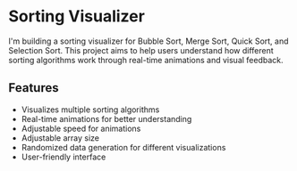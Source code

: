 # Sorting Visualizer
I'm building a sorting visualizer for Bubble Sort, Merge Sort, Quick Sort, and Selection Sort. 
This project aims to help users understand how different sorting algorithms work through real-time animations and visual feedback.

## Features
- Visualizes multiple sorting algorithms
- Real-time animations for better understanding
- Adjustable speed for animations
- Adjustable array size
- Randomized data generation for different visualizations
- User-friendly interface
